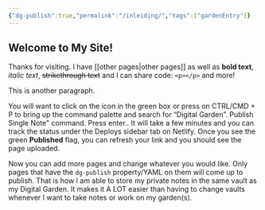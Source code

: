 ```yaml
---
{"dg-publish":true,"permalink":"/inleiding/","tags":["gardenEntry"]}
---
```



## Welcome to My Site!
Thanks for visiting. I have [[other pages\|other pages]] as well as **bold text**, *italic text*, ~~strikethrough text~~ and I can share code: `<p></p>` and more!

This is another paragraph.

You will want to click on the icon in the green box or press on CTRL/CMD + P to bring up the command palette and search for “Digital Garden”. Publish Single Note" command. Press enter.. It will take a few minutes and you can track the status under the Deploys sidebar tab on Netlify. Once you see the green **Published** flag, you can refresh your link and you should see the page uploaded.

Now you can add more pages and change whatever you would like. Only pages that have the `dg-publish` property/YAML on them will come up to publish. That is how I am able to store my private notes in the same vault as my Digital Garden. It makes it A LOT easier than having to change vaults whenever I want to take notes or work on my garden(s).